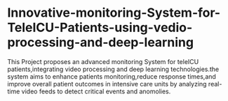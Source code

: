 # Innovative-monitoring-System-for-TeleICU-Patients-using-vedio-processing-and-deep-learning
    
  This Project proposes an advanced monitoring System for teleICU patients,integrating video processing and deep learning technologies.the system aims to enhance patients monitoring,reduce response times,and improve overall patient outcomes in intensive care units by analyzing real-time video feeds to detect critical events and anomolies.

